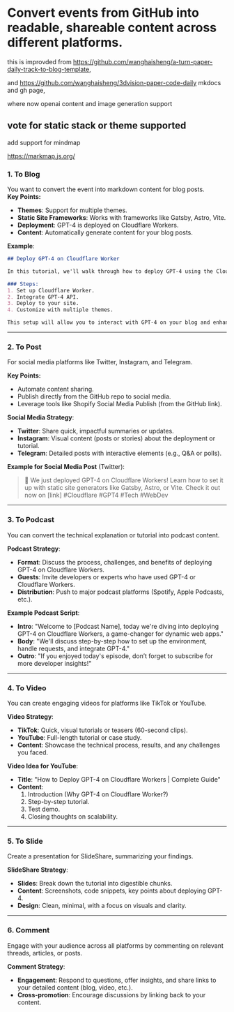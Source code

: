 # Convert events from GitHub into readable, shareable content across different platforms.



this is improvded from https://github.com/wanghaisheng/a-turn-paper-daily-track-to-blog-template, 

and https://github.com/wanghaisheng/3dvision-paper-code-daily mkdocs and gh page,

where now openai content  and image generation support 


## vote for static stack or theme supported 


add support for mindmap

https://markmap.js.org/




### 1. **To Blog**

You want to convert the event into markdown content for blog posts.  
**Key Points:**
- **Themes**: Support for multiple themes.
- **Static Site Frameworks**: Works with frameworks like Gatsby, Astro, Vite.
- **Deployment**: GPT-4 is deployed on Cloudflare Workers.
- **Content**: Automatically generate content for your blog posts.

**Example**:

```markdown
## Deploy GPT-4 on Cloudflare Worker

In this tutorial, we'll walk through how to deploy GPT-4 using the Cloudflare Worker service. You can integrate it into a variety of static site generators like Gatsby, Astro, or Vite.

### Steps:
1. Set up Cloudflare Worker.
2. Integrate GPT-4 API.
3. Deploy to your site.
4. Customize with multiple themes.

This setup will allow you to interact with GPT-4 on your blog and enhance content generation.
```

---

### 2. **To Post**

For social media platforms like Twitter, Instagram, and Telegram.

**Key Points:**
- Automate content sharing.
- Publish directly from the GitHub repo to social media.
- Leverage tools like Shopify Social Media Publish (from the GitHub link).

**Social Media Strategy**:
- **Twitter**: Share quick, impactful summaries or updates.
- **Instagram**: Visual content (posts or stories) about the deployment or tutorial.
- **Telegram**: Detailed posts with interactive elements (e.g., Q&A or polls).

**Example for Social Media Post** (Twitter):

> 🚀 We just deployed GPT-4 on Cloudflare Workers! Learn how to set it up with static site generators like Gatsby, Astro, or Vite. Check it out now on [link] #Cloudflare #GPT4 #Tech #WebDev

---

### 3. **To Podcast**

You can convert the technical explanation or tutorial into podcast content.

**Podcast Strategy**:
- **Format**: Discuss the process, challenges, and benefits of deploying GPT-4 on Cloudflare Workers.
- **Guests**: Invite developers or experts who have used GPT-4 or Cloudflare Workers.
- **Distribution**: Push to major podcast platforms (Spotify, Apple Podcasts, etc.).

**Example Podcast Script**:
- **Intro**: "Welcome to [Podcast Name], today we're diving into deploying GPT-4 on Cloudflare Workers, a game-changer for dynamic web apps."
- **Body**: "We'll discuss step-by-step how to set up the environment, handle requests, and integrate GPT-4."
- **Outro**: "If you enjoyed today's episode, don’t forget to subscribe for more developer insights!"

---

### 4. **To Video**

You can create engaging videos for platforms like TikTok or YouTube.

**Video Strategy**:
- **TikTok**: Quick, visual tutorials or teasers (60-second clips).
- **YouTube**: Full-length tutorial or case study.
- **Content**: Showcase the technical process, results, and any challenges you faced.

**Video Idea for YouTube**:
- **Title**: "How to Deploy GPT-4 on Cloudflare Workers | Complete Guide"
- **Content**:
    1. Introduction (Why GPT-4 on Cloudflare Worker?)
    2. Step-by-step tutorial.
    3. Test demo.
    4. Closing thoughts on scalability.

---

### 5. **To Slide**

Create a presentation for SlideShare, summarizing your findings.

**SlideShare Strategy**:
- **Slides**: Break down the tutorial into digestible chunks.
- **Content**: Screenshots, code snippets, key points about deploying GPT-4.
- **Design**: Clean, minimal, with a focus on visuals and clarity.

---

### 6. **Comment** 

Engage with your audience across all platforms by commenting on relevant threads, articles, or posts.

**Comment Strategy**:
- **Engagement**: Respond to questions, offer insights, and share links to your detailed content (blog, video, etc.).
- **Cross-promotion**: Encourage discussions by linking back to your content.
